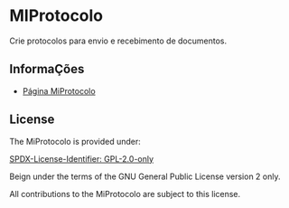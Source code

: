 # MIProtocolo

Crie protocolos para envio e recebimento de documentos.

## InformaÇões

- [Página MiProtocolo](https://www.mestredainfo.com.br/2025/07/miprotocolo.html)

## License

The MiProtocolo is provided under:

[SPDX-License-Identifier: GPL-2.0-only](https://spdx.org/licenses/GPL-2.0-only.html)

Beign under the terms of the GNU General Public License version 2 only.

All contributions to the MiProtocolo are subject to this license.
